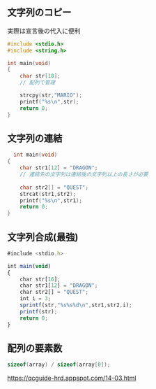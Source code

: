 
## 文字列のコピー

実際は宣言後の代入に便利

```c
#include <stdio.h>
#include <string.h>

int main(void)
{
	char str[10];
    // 配列で管理

	strcpy(str,"MARIO");
	printf("%s\n",str);
	return 0;
}
```

## 文字列の連結

```c
  int main(void)
{
	char str1[12] = "DRAGON";
    // 連結先の文字列は連結後の文字列以上の長さが必要
  
	char str2[] = "QUEST";
	strcat(str1,str2);
	printf("%s\n",str1);
	return 0;
}
```

## 文字列合成(最強)

```js
#include <stdio.h>

int main(void)
{
	char str[16];
	char str1[12] = "DRAGON";
	char str2[] = "QUEST";
	int i = 3;
	sprintf(str,"%s%s%d\n",str1,str2,i);
	printf(str);
	return 0;
}
```

## 配列の要素数

```c
sizeof(array) / sizeof(array[0]);
```

https://qcguide-hrd.appspot.com/14-03.html
